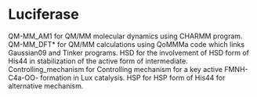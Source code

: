 # Luciferase
QM-MM_AM1 for QM/MM molecular dynamics using CHARMM program.
QM-MM_DFT* for QM/MM calculations using QoMMMa code which links Gaussian09 and Tinker programs.
HSD for the involvement of HSD form of His44 in stabilization of the active form of intermediate.
Controlling_mechanism for Controlling mechanism for a key active FMNH-C4a-OO- formation in Lux catalysis.
HSP for HSP form of His44 for alternative mechanism.

